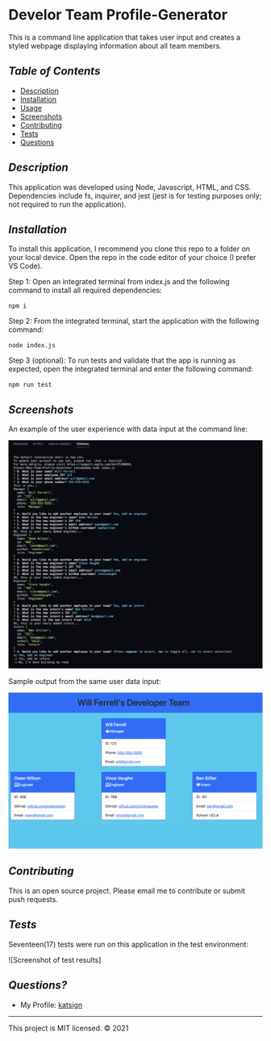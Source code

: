 # Develor Team Profile-Generator
This is a command line application that takes user input and creates a styled webpage displaying information 
about all team members.

## *Table of Contents*

- [Description](#description)
- [Installation](#installation)
- [Usage](#usage)
- [Screenshots](#screenshots)
- [Contributing](#contributing)
- [Tests](#tests)
- [Questions](#questions)

## *Description*
This application was developed using Node, Javascript, HTML, and CSS.  Dependencies include fs, inquirer, and 
jest (jest is for testing purposes only; not required to run the application).

## *Installation*
To install this application, I recommend you clone this repo to a folder on your local device.  Open the repo
in the code editor of your choice (I prefer VS Code).  

Step 1: Open an integrated terminal from index.js and the following command to install all required dependencies:
```
npm i
```

Step 2: From the integrated terminal, start the application with the following command:
```
node index.js
```

Step 3 (optional): To run tests and validate that the app is running as expected, open the integrated terminal and enter the following command:
```
npm run test
```

## *Screenshots*

An example of the user experience with data input at the command line:

![Screenshot of HTML Output](https://github.com/verusbabb/Team-Profile-Generator/blob/main/screenshots/terminal.png)

Sample output from the same user data input:

![Screenshot of Node Input Experience](https://github.com/verusbabb/Team-Profile-Generator/blob/main/screenshots/output.png)


## *Contributing*
This is an open source project.  Please email me to contribute or submit push requests.

## *Tests*
Seventeen(17) tests were run on this application in the test environment:

![Screenshot of test results]

## *Questions?*
- My Profile: [katsign](https://github.com/katsign)

---
This project is MIT licensed. &copy; 2021
